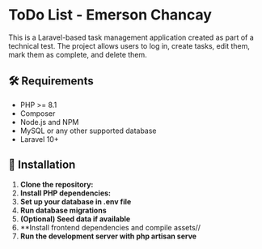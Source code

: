 # ToDo List - Emerson Chancay

This is a Laravel-based task management application created as part of a technical test. The project allows users to log in, create tasks, edit them, mark them as complete, and delete them.

## 🛠 Requirements

- PHP >= 8.1
- Composer
- Node.js and NPM
- MySQL or any other supported database
- Laravel 10+

## 🚀 Installation

1. **Clone the repository:**
2. **Install PHP dependencies:**
3. **Set up your database in .env file**
4. **Run database migrations**
5. **(Optional) Seed data if available**
6. **Install frontend dependencies and compile assets//
7. **Run the development server with php artisan serve**

   


```bash
